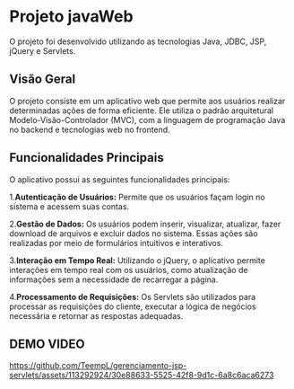 # Projeto javaWeb
O projeto foi desenvolvido utilizando as tecnologias Java, JDBC, JSP, jQuery e Servlets.

## Visão Geral
O projeto consiste em um aplicativo web que permite aos usuários realizar determinadas ações de forma eficiente. 
Ele utiliza o padrão arquitetural Modelo-Visão-Controlador (MVC), com a linguagem de programação Java no backend e 
tecnologias web no frontend.

## Funcionalidades Principais

O aplicativo possui as seguintes funcionalidades principais:

1.**Autenticação de Usuários:** Permite que os usuários façam login no sistema e acessem suas contas.

2.**Gestão de Dados:** Os usuários podem inserir, visualizar, atualizar, fazer download de arquivos e excluir dados no sistema. 
Essas ações são realizadas por meio de formulários intuitivos e interativos.

3.**Interação em Tempo Real:** Utilizando o jQuery, o aplicativo permite interações em tempo real com os usuários, 
como atualização de informações sem a necessidade de recarregar a página.

4.**Processamento de Requisições:** Os Servlets são utilizados para processar as requisições do cliente, 
executar a lógica de negócios necessária e retornar as respostas adequadas.


## DEMO VIDEO

https://github.com/TeempL/gerenciamento-jsp-servlets/assets/113292924/30e88633-5525-42f8-9d1c-6a8c6aca6273



